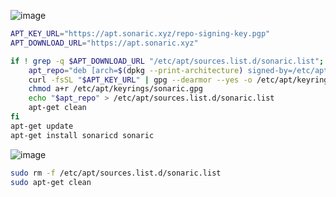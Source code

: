 ![image](https://github.com/user-attachments/assets/bc648df3-1dc7-4f46-b4e2-1d6f9fb0d2e6)

```bash
APT_KEY_URL="https://apt.sonaric.xyz/repo-signing-key.pgp"
APT_DOWNLOAD_URL="https://apt.sonaric.xyz"

if ! grep -q $APT_DOWNLOAD_URL "/etc/apt/sources.list.d/sonaric.list"; then
    apt_repo="deb [arch=$(dpkg --print-architecture) signed-by=/etc/apt/keyrings/sonaric.gpg] $APT_DOWNLOAD_URL stable main"
    curl -fsSL "$APT_KEY_URL" | gpg --dearmor --yes -o /etc/apt/keyrings/sonaric.gpg
    chmod a+r /etc/apt/keyrings/sonaric.gpg
    echo "$apt_repo" > /etc/apt/sources.list.d/sonaric.list
    apt-get clean
fi
apt-get update
apt-get install sonaricd sonaric
```

![image](https://github.com/user-attachments/assets/ac8f1304-ee76-4b4f-b506-fdc79bc35ad4)

```bash
sudo rm -f /etc/apt/sources.list.d/sonaric.list
sudo apt-get clean
```
